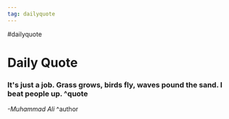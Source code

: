 ```yaml
---
tag: dailyquote
---
```


#dailyquote

# Daily Quote

### It's just a job. Grass grows, birds fly, waves pound the sand. I beat people up. ^quote
*-Muhammad Ali* ^author
